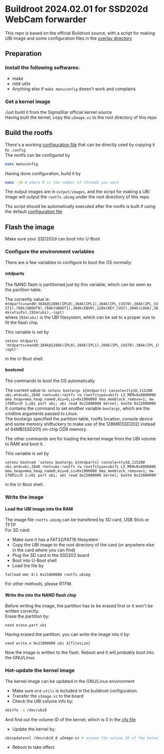# Buildroot 2024.02.01 for SSD202d WebCam forwarder

This repo is based on the official Buildroot source,
with a script for making UBI image
and some configuration files in the [overlay directory](root_overlay)

## Preparation
### Install the following softwares:
* make
* mtd-utils
* Anything else if `make menuconfig` doesn't work and complains

### Get a kernel image
Just build it from the SigmaStar official kernel source  
Having built the kernel, copy the `uImage.xz`
to the root directory of this repo  

## Build the rootfs
There's a working [configuration file](config_ssd202)
that can be directly used by copying it to `.config`  
The rootfs can be configured by 

``` bash
make menuconfig
```

Having done configuration, build it by 
``` bash
make -jN # where N is the number of threads you want
```

The output images are in `output/images`,
and the script for making a UBI image will output the `rootfs.ubimg`
under the root directiory of this repo.  

Ths script should be automatically executed
after the rootfs is built if using
the default [configuration file](config_ssd202)

## Flash the image
Make sure your SSD202d can boot into U-Boot 

### Configure the environment variables
There are a few variables to configure to boot the OS normally:

#### mtdparts
The NAND flash is partitioned just by this variable,
which can be seen as the partition table.  

The currently value is:  
`mtdparts=nand0:384k@1280k(IPL0),384k(IPL1),384k(IPL_CUST0),384k(IPL_CUST1),768k(UBOOT0),768k(UBOOT1),384k(ENV0),128k(KEY_CUST),384k(LOGO),384k(wtinfo),192m(ubi),-(opt)`  
where `192m(ubi)` is the UBI filesystem,
which can be set to a proper size to fit the flash chip

This variable is set by 
```
setenv mtdparts 'mtdparts=nand0:384k@1280k(IPL0),384k(IPL1),384k(IPL_CUST0),384k(IPL_CUST1),768k(UBOOT0),768k(UBOOT1),384k(ENV0),128k(KEY_CUST),384k(LOGO),384k(wtinfo),192m(ubi),-(opt)'
```
in the U-Boot shell.

#### bootcmd
The commands to boot the OS automatically  

The current value is:
`setenv bootargs ${mtdparts} console=ttyS0,115200 ubi.mtd=ubi,2048 root=ubi:rootfs rw rootfstype=ubifs LX_MEM=0x8000000 mma_heap=mma_heap_name0,miu=0,sz=0x1000000 mma_memblock_remove=1; mw 1f001cc0 1;ubi part ubi; ubi read 0x22000000 kernel; bootm 0x22000000`  
It contains the command to set another variable `bootargs`,
which are the cmdline arguments passed to Linux.  
The bootargs specified the partition table, rootfs location,
console device and some memory shitfuckery
to make use of the 128MB(SSD202) instead of 64MB(SSD201)
on-chip DDR memory.  

The other commands are for loading the kernel image from the
UBI volume to RAM and boot it.

This variable is set by 
```
setenv bootcmd 'setenv bootargs ${mtdparts} console=ttyS0,115200 ubi.mtd=ubi,2048 root=ubi:rootfs rw rootfstype=ubifs LX_MEM=0x8000000 mma_heap=mma_heap_name0,miu=0,sz=0x1000000 mma_memblock_remove=1; mw 1f001cc0 1;ubi part ubi; ubi read 0x22000000 kernel; bootm 0x22000000'
```
in the U-Boot shell.

### Write the image

#### Load the UBI image into the RAM
The image file `rootfs.ubimg` can be transfered by SD card, USB Stick or TFTP  
For SD card:
* Make sure it has a FAT32/FAT16 filesystem
* Copy the UBI image to the root directory of the card
(or anywhere else in the card where you can find)
* Plug the SD card in the SSD202 board
* Boot into U-Boot shell
* Load the file by
```
fatload mmc 0:1 0x21000000 rootfs.ubimg
```

For other methods, please RTFM.

#### Write the into the NAND flash chip
Before writing the image, the partition has to be erased first
or it won't be written correctly.  
Erase the partition by:
```
nand erase.part ubi
```

Having erased the partition, you can write the image into it by:
```
nand write.e 0x21000000 ubi ${filesize}
```
Now the image is written to the flash. Reboot and it will *probably* boot into the GNU/Linux.

### Hot-update the kernel image
The kernel image can be updated in the GNU/Linux environment  
* Make sure `mtd-utils` is included in the buildroot configuration.
* Transfer the `uImage.xz` to the board
* Check the UBI volume info by:
```bash
ubinfo -a /dev/ubi0
```
And find out the volume ID of the kernel,
which is 0 in the [cfg file](ubi.cfg)

* Update the kernel by:
```bash
ubiupdatevol /dev/ubi0_0 uImage.xz # assume the volume ID of the kernel is 0
```
* Reboot to take effect